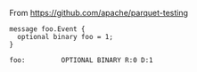 From https://github.com/apache/parquet-testing

```
message foo.Event {
  optional binary foo = 1;
}
```

```
foo:         OPTIONAL BINARY R:0 D:1
```
